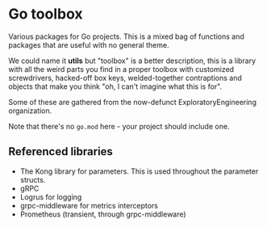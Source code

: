 # Go toolbox

Various packages for Go projects. This is a mixed bag of functions and packages
that are useful with no general theme.

We could name it **utils** but "toolbox" is a better description, this is a library
with all the weird parts you find in a proper toolbox with customized screwdrivers,
hacked-off box keys, welded-together contraptions and objects that make you
think "oh, I can't imagine what this is for".

Some of these are gathered from the now-defunct ExploratoryEngineering organization.

Note that there's no `go.mod` here - your project should include one.

## Referenced libraries

* The Kong library for parameters. This is used throughout the parameter
  structs.
* gRPC
* Logrus for logging
* grpc-middleware for metrics interceptors
* Prometheus (transient, through grpc-middleware)